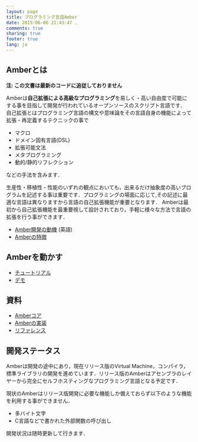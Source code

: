 ```yaml
---
layout: page
title: プログラミング言語Amber
date: 2015-06-06 22:43:47 .
comments: true
sharing: true
footer: true
lang: ja
---
```


Amberとは
---------
**注: この文書は最新のコードに追従しておりません**

Amberは**自己拡張による高級なプログラミング**を易しく・高い自由度で可能にする事を目指して開発が行われているオープンソースのスクリプト言語です．
自己拡張とはプログラミング言語の構文や意味論をその言語自身の機能によって拡張・再定義するテクニックの事で

* マクロ
* ドメイン固有言語(DSL)
* 拡張可能文法
* メタプログラミング
* 動的/静的リフレクション

などの手法を含みます．

生産性・移植性・性能のいずれの観点においても，出来るだけ抽象度の高いプログラムを記述する事は重要です．プログラミングの場面に応じて,その記述に最適な言語は異なりますから言語の自己拡張機能が重要となります．
Amberは最初から自己拡張機能を最重要視して設計されており，手軽に様々な方法で言語の拡張を行う事ができます．

* [Amber開発の動機](blog/motivation.html) (英語)
* [Amberの特徴](feature.html)

Amberを動かす
-------------

* [チュートリアル](tutorial/)
* [デモ](tutorial/demo.html)

資料
-----------

* [Amberコア](implementation/amber-core.html)
* [Amberの実装](implementation/)
* [リファレンス](reference/)

開発ステータス
--------------
Amberは開発の途中にあり，現在リリース版のVirtual Machine，コンパイラ，標準ライブラリの開発を進めています．リリース版のAmberはアセンブラのレイヤーから完全にセルフホスティングなプログラミング言語となる予定です．

現状のAmberはリリース版開発に必要な機能しか備えておらず以下のような機能を利用する事ができません．

* 多バイト文字
* C言語などで書かれた外部関数の呼び出し

開発状況は随時更新して行きます．
